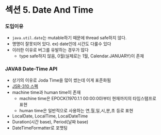 # 섹션 5. Date And Time
### 도입이유
 - ```java.util.date```는 mutable하기 때문에 thread safe하지 않다.
 - 명명이 잘못되어 있다. ex) date인데 시간도 다룰수 있다
 - 이러한 이유로 버그를 유발하는 경우가 많다
   * type safe하지 않음, 0월(실제로는 1월, Calendar.JANUARY)이 존재

### JAVA8 Date-Time API
 - 상기의 이유로 Joda Time을 많이 썼는데 이게 표준화됨
 - [JSR-310 스펙](https://jcp.org/en/jsr/detail?id=310)
 - machine time과 human time이 존재
   * machine time은 EPOCK(1970.1.1 00:00:00)부터 현재까지의 타임스탬프로 표현
   * human time은 일반적으로 사용하는 연,월,일,시,분,초 등로 표현
 - LocalDate, LocalTime, LocalDateTime
 - Duration(시간 base), Period(날짜 base)
 - DateTimeFormatter로 포맷팅